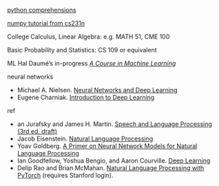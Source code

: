 [python comprehensions](https://python-3-patterns-idioms-test.readthedocs.io/en/latest/Comprehensions.html)

[numpy tutorial from cs231n](https://cs231n.github.io/python-numpy-tutorial/)

College Calculus, Linear Algebra: e.g. MATH 51, CME 100

Basic Probability and Statistics: CS 109 or equivalent

ML
Hal Daumé’s in-progress [_A Course in Machine Learning_](http://ciml.info/)

neural networks
-   Michael A. Nielsen. [Neural Networks and Deep Learning](http://neuralnetworksanddeeplearning.com/)
-   Eugene Charniak. [Introduction to Deep Learning](https://mitpress.mit.edu/books/introduction-deep-learning)

ref
-   an Jurafsky and James H. Martin. [Speech and Language Processing (3rd ed. draft)](https://web.stanford.edu/~jurafsky/slp3/)
-   Jacob Eisenstein. [Natural Language Processing](https://github.com/jacobeisenstein/gt-nlp-class/blob/master/notes/eisenstein-nlp-notes.pdf)
-   Yoav Goldberg. [A Primer on Neural Network Models for Natural Language Processing](http://u.cs.biu.ac.il/~yogo/nnlp.pdf)
-   Ian Goodfellow, Yoshua Bengio, and Aaron Courville. [Deep Learning](http://www.deeplearningbook.org/)
-   Delip Rao and Brian McMahan. [Natural Language Processing with PyTorch](http://library.stanford.edu/sfx?genre=book&atitle=&title=Natural%20language%20processing%20with%20PyTorch%20:%20build%20intelligent%20language%20applications%20using%20deep%20learning%20/&isbn=9781491978207&volume=&issue=&date=20190101&aulast=Rao,%20Delip,,%20author.&spage=&pages=&sid=EBSCO:VLeBooks:edsvle.AH35866319) (requires Stanford login).